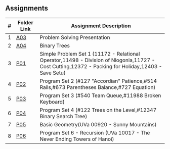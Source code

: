 ## Assignments

|    #   | Folder Link  | Assignment Description                    |
| :----: | ------------ | ----------------------------------------- |
|    1   | [A03](./A03) | Problem Solving Presentation              |
|    2   | [A04](./A04) | Binary Trees                              |
|    3   | [P01](./P01) | Simple Problem Set 1 (11172 - Relational Operator,11498 - Division of Nlogonia,11727 - Cost Cutting,12372 - Packing for Holiday,12403 - Save Setu)    |
|    4   | [P02](./P02) | Program Set 2 (#127	"Accordian" Patience,#514	Rails,#673	Parentheses Balance,#727	Equation)                    |
|    5   | [P03](./P03) | Program Set 3 (#540	Team Queue,#11988	Broken Keyboard)                    |             
|    6   | [P04](./P04) | Program Set 4 (#122	Trees on the Level,#12347	Binary Search Tree)                    |
|    7   | [P05](./P05) | Basic Geometry(UVa 00920 - Sunny Mountains)                                   |
|    8   | [P06](./P06) | Program Set 6 - Recursion (UVa 10017 - The Never Ending Towers of Hanoi)    |
